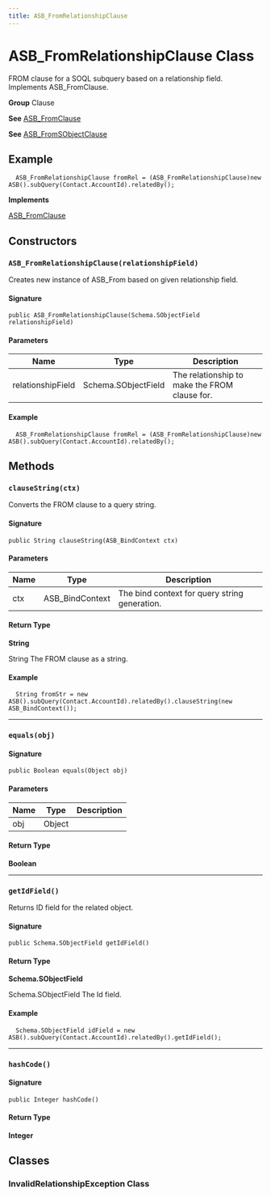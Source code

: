 ```yaml
---
title: ASB_FromRelationshipClause
---
```


# ASB_FromRelationshipClause Class

FROM clause for a SOQL subquery based on a relationship field. Implements ASB_FromClause.

**Group** Clause

**See** [ASB_FromClause](ASB_FromClause)

**See** [ASB_FromSObjectClause](ASB_FromSObjectClause)

## Example
```apex
  ASB_FromRelationshipClause fromRel = (ASB_FromRelationshipClause)new ASB().subQuery(Contact.AccountId).relatedBy();
```

**Implements**

[ASB_FromClause](ASB_FromClause)

## Constructors
### `ASB_FromRelationshipClause(relationshipField)`

Creates new instance of ASB_From based on given relationship field.

#### Signature
```apex
public ASB_FromRelationshipClause(Schema.SObjectField relationshipField)
```

#### Parameters
| Name | Type | Description |
|------|------|-------------|
| relationshipField | Schema.SObjectField | The relationship to make the FROM clause for. |

#### Example
```apex
  ASB_FromRelationshipClause fromRel = (ASB_FromRelationshipClause)new ASB().subQuery(Contact.AccountId).relatedBy();
```

## Methods
### `clauseString(ctx)`

Converts the FROM clause to a query string.

#### Signature
```apex
public String clauseString(ASB_BindContext ctx)
```

#### Parameters
| Name | Type | Description |
|------|------|-------------|
| ctx | ASB_BindContext | The bind context for query string generation. |

#### Return Type
**String**

String The FROM clause as a string.

#### Example
```apex
  String fromStr = new ASB().subQuery(Contact.AccountId).relatedBy().clauseString(new ASB_BindContext());
```

---

### `equals(obj)`

#### Signature
```apex
public Boolean equals(Object obj)
```

#### Parameters
| Name | Type | Description |
|------|------|-------------|
| obj | Object |  |

#### Return Type
**Boolean**

---

### `getIdField()`

Returns ID field for the related object.

#### Signature
```apex
public Schema.SObjectField getIdField()
```

#### Return Type
**Schema.SObjectField**

Schema.SObjectField The Id field.

#### Example
```apex
  Schema.SObjectField idField = new ASB().subQuery(Contact.AccountId).relatedBy().getIdField();
```

---

### `hashCode()`

#### Signature
```apex
public Integer hashCode()
```

#### Return Type
**Integer**

## Classes
### InvalidRelationshipException Class